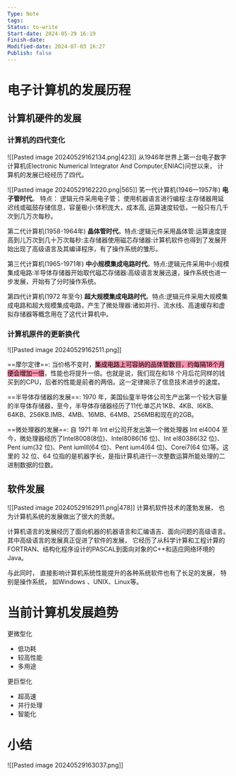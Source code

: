 ```yaml
---
Type: Note
tags: 
Status: to-write
Start-date: 2024-05-29 16:19
Finish-date: 
Modified-date: 2024-07-03 16:27
Publish: false
---
```




# 电子计算机的发展历程

## 计算机硬件的发展

### 计算机的四代变化

![[Pasted image 20240529162134.png|423]]
从1946年世界上第一台电子数字计算机(Electronic Numerical Integrator And Computer,ENIAC)问世以来， 计算机的发展已经经历了四代。


![[Pasted image 20240529162220.png|565]]
笫一代计算机(1946—1957年)  **电子管时代**。 特点： 逻辑元件采用电子管； 使用机器语言进行编程:主存储器用延迟线或磁鼓存储信息，容量极小:体积庞大，成本高, 运算速度较低，一般只有几千次到几万次每秒。

第二代计算机(1958-1964年)  **晶体管时代**。特点:逻辑元件采用晶体管:运算速度提高到儿万次到几十万次每秒:主存储器使用磁芯存储器:计算机软件也得到了发展开始出现了高级语言及其编译程序，有了操作系统的雏形。

第三代计算机(1965-1971年) **中小规模集成电路时代**。特点:逻辑元件采用中小规模集成电路:半导体存储器开始取代磁芯存储器:高级语言发展迅速，操作系统也进一步发展，开始有了分时操作系统。

第四代计算机(1972 年至今) **超大规模集成电路时代**。特点:逻辑元件采用大规模集成电路和超大规模集成电路，产生了微处理器:诸如并行、流水线、高速缓存和虚拟存储器等概念用在了这代计算机中。


### 计算机原件的更新换代
![[Pasted image 20240529162511.png]]

==摩尔定律==: 当价格不变时，<mark style="background: #FF5582A6;">集成电路上可容纳的品体管数目，约每隔18个月便会增加一倍</mark>，性能也将提升一倍。也就是说，我们现在和18 个月后花同样的钱买到的CPU，后者的性能是前者的两倍。这一定律揭示了信息技术进步的速度。

==半导体存储器的发展==: 1970 年，美国仙童半导体公司生产出第一个较大容量的半导体存储器，至今，半导体存储器经历了11代:单芯片1KB、4KB、I6KB、64KB、256KB.IMB、4MB、16MB、64MB、256MB和现在的2GB。

==微处理器的发展==: 自 1971 年 Int el公司开发出第一个微处理器 Int el4004 至今，微处理器经历了Intel8008(8位)、Intel8086(16 位)、Int el80386(32 位)、Pent ium(32 位)、Pent iumlll(64 位)、Pent ium4(64 位)、Corei7(64 位)等。这里的 32 位、64 位指的是机器字长，是指计算机进行一次整数运算所能处理的二进制数据的位数。




## 软件发展
![[Pasted image 20240529162911.png|478]]
计算机软件技术的蓬勃发展， 也为计算机系统的发展做出了很大的贡献。

计算机语言的发展经历了面向机器的机器语言和汇编语吉、面向问题的高级语言。其中高级语言的发展真正促进了软件的发展， 它经历了从科学计算和工程计算的FORTRAN、结构化程序设计的PASCAL到面向对象的C++和适应网络环境的Java。

与此同时， 直接影响计算机系统性能提升的各种系统软件也有了长足的发展， 特别是操作系统， 如Windows 、UNIX、Linux等。

# 当前计算机发展趋势
更微型化
- 低功耗
- 较高性能
- 多用途

更巨型化
- 超高速
- 并行处理
- 智能化


# 小结
![[Pasted image 20240529163037.png]]





